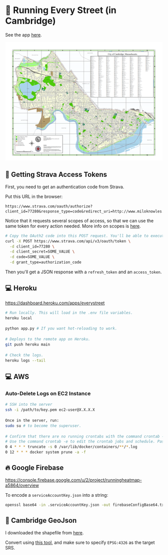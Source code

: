 # :runner: Running Every Street (in Cambridge)

See the app [here](https://everystreet.herokuapp.com/).

![Cambridge street map](/static/cambridge.png)

## :runner: Getting Strava Access Tokens

First, you need to get an authentication code from Strava.

Put this URL in the browser:
```
https://www.strava.com/oauth/authorize?client_id=77280&response_type=code&redirect_uri=http://www.miloknowles.com&approval_prompt=force&scope=read_all,profile:read_all,activity:read_all
```

Notice that it requests several scopes of access, so that we can use the same token for every action needed. More info on scopes is [here](https://developers.strava.com/docs/authentication/).

```bash
# Copy the OAuth2 code into this POST request. You'll be able to execute the request once, and should get an access token in the JSON response.
curl -X POST https://www.strava.com/api/v3/oauth/token \
  -d client_id=77280 \
  -d client_secret=SOME_VALUE \
  -d code=SOME_VALUE \
  -d grant_type=authorization_code
```

Then you'll get a JSON response with a `refresh_token` and an `access_token`.

## :computer: Heroku

https://dashboard.heroku.com/apps/everystreet

```bash
# Run locally. This will load in the .env file variables.
heroku local

python app.py # If you want hot-reloading to work.

# Deploys to the remote app on Heroku.
git push heroku main

# Check the logs.
heroku logs --tail
```

## :computer: AWS

### Auto-Delete Logs on EC2 Instance
```bash
# SSH into the server
ssh -i /path/to/key.pem ec2-user@X.X.X.X

Once in the server, run:
sudo su # to become the superuser. 

# Confirm that there are no running crontabs with the command crontab -l.
# Use the command crontab -e to edit the crontab jobs and schedule. Paste in the following commands:
0 4 * * * truncate -s 0 /var/lib/docker/containers/**/*.log
0 12 * * * docker system prune -a -f
```

## :fire: Google Firebase

https://console.firebase.google.com/u/2/project/runningheatmap-a5864/overview

To encode a `serviceAccountKey.json` into a string:
```bash
openssl base64 -in .serviceAccountKey.json -out firebaseConfigBase64.txt -A
```

## :scroll: Cambridge GeoJson

I downloaded the shapefile from [here](https://www.cambridgema.gov/GIS/gisdatadictionary/Boundary/BOUNDARY_CityBoundary).

Convert using [this tool](http://ogre.adc4gis.com/), and make sure to specify `EPSG:4326` as the target SRS.
